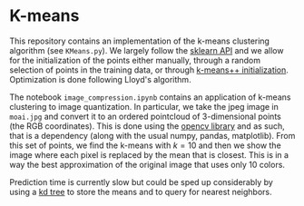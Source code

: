 # K-means

This repository contains an implementation of the k-means clustering algorithm (see ``KMeans.py``).  We largely follow the [sklearn API](https://scikit-learn.org/stable/modules/generated/sklearn.cluster.KMeans.html) and we allow for the initialization of the points either manually, through a random selection of points in the training data, or through [k-means++ initialization](https://en.wikipedia.org/wiki/K-means%2B%2B).  Optimization is done following Lloyd's algorithm.

The notebook ``image_compression.ipynb`` contains an application of k-means clustering to image quantization.  In particular, we take the jpeg image in ``moai.jpg`` and convert it to an ordered pointcloud of 3-dimensional points (the RGB coordinates).  This is done using the [opencv library](https://pypi.org/project/opencv-python/) and as such, that is a dependency (along with the usual numpy, pandas, matplotlib).  From this set of points, we find the k-means with $k=10$ and then we show the image where each pixel is replaced by the mean that is closest.  This is in a way the best approximation of the original image that uses only 10 colors.  

Prediction time is currently slow but could be sped up considerably by using a [kd tree](https://en.wikipedia.org/wiki/K-d_tree) to store the means and to query for nearest neighbors.  

